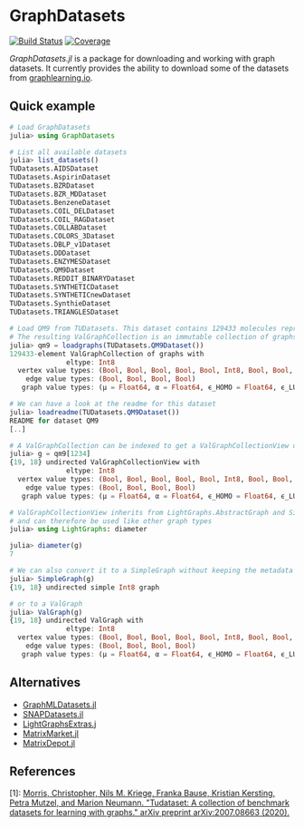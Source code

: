 # GraphDatasets

<!-- [![Stable](https://img.shields.io/badge/docs-stable-blue.svg)](https://simonschoelly.github.io/GraphDatasets.jl/stable) -->
<!-- [![Dev](https://img.shields.io/badge/docs-dev-blue.svg)](https://simonschoelly.github.io/GraphDatasets.jl/dev) -->
[![Build Status](https://github.com/simonschoelly/GraphDatasets.jl/workflows/CI/badge.svg)](https://github.com/simonschoelly/GraphDatasets.jl/actions)
[![Coverage](https://codecov.io/gh/simonschoelly/GraphDatasets.jl/branch/master/graph/badge.svg)](https://codecov.io/gh/simonschoelly/GraphDatasets.jl)

*GraphDatasets.jl* is a package for downloading and working with graph datasets. It currently provides the
ability to download some of the datasets from [graphlearning.io](https://www.graphlearning.io).

## Quick example

```julia
# Load GraphDatasets
julia> using GraphDatasets

# List all available datasets
julia> list_datasets()
TUDatasets.AIDSDataset
TUDatasets.AspirinDataset
TUDatasets.BZRDataset
TUDatasets.BZR_MDDataset
TUDatasets.BenzeneDataset
TUDatasets.COIL_DELDataset
TUDatasets.COIL_RAGDataset
TUDatasets.COLLABDataset
TUDatasets.COLORS_3Dataset
TUDatasets.DBLP_v1Dataset
TUDatasets.DDDataset
TUDatasets.ENZYMESDataset
TUDatasets.QM9Dataset
TUDatasets.REDDIT_BINARYDataset
TUDatasets.SYNTHETICDataset
TUDatasets.SYNTHETICnewDataset
TUDatasets.SynthieDataset
TUDatasets.TRIANGLESDataset

# Load QM9 from TUDatasets. This dataset contains 129433 molecules represented as graphs.
# The resulting ValGraphCollection is an immutable collection of graphs.
julia> qm9 = loadgraphs(TUDatasets.QM9Dataset())
129433-element ValGraphCollection of graphs with
              eltype: Int8
  vertex value types: (Bool, Bool, Bool, Bool, Bool, Int8, Bool, Bool, Bool, Bool, Bool, Bool, Int64, Float64, Float64, Float64)
    edge value types: (Bool, Bool, Bool, Bool)
   graph value types: (μ = Float64, α = Float64, ϵ_HOMO = Float64, ϵ_LUMO = Float64, Δϵ = Float64, electronic_spatial_energy = Float64, ZPVE = Float64, U_0 = Float64, U = Float64, H = Float64, G = Float64, c_v = Float64, UATOM_0 = Float64, UTAM = Float64, HATOM = Float64, GATOM = Float64, A = Float64, B = Float64, C = Float64)

# We can have a look at the readme for this dataset
julia> loadreadme(TUDatasets.QM9Dataset())
README for dataset QM9
[..]

# A ValGraphCollection can be indexed to get a ValGraphCollectionView of a single graph.
julia> g = qm9[1234]
{19, 18} undirected ValGraphCollectionView with
              eltype: Int8
  vertex value types: (Bool, Bool, Bool, Bool, Bool, Int8, Bool, Bool, Bool, Bool, Bool, Bool, Int64, Float64, Float64, Float64)
    edge value types: (Bool, Bool, Bool, Bool)
   graph value types: (μ = Float64, α = Float64, ϵ_HOMO = Float64, ϵ_LUMO = Float64, Δϵ = Float64, electronig_spatial_energy = Float64, ZPVE = Float64, U_0 = Float64, U = Float64, H = Float64, G = Float64, c_v = Float64, UATOM_0 = Float64, UTAM = Float64, HATOM = Float64, GATOM = Float64, A = Float64, B = Float64, C = Float64)

# ValGraphCollectionView inherits from LightGraphs.AbstractGraph and SimpleValueGraphs.AbstractValGraph
# and can therefore be used like other graph types
julia> using LightGraphs: diameter

julia> diameter(g)
7

# We can also convert it to a SimpleGraph without keeping the metadata
julia> SimpleGraph(g)
{19, 18} undirected simple Int8 graph

# or to a ValGraph
julia> ValGraph(g)
{19, 18} undirected ValGraph with
              eltype: Int8
  vertex value types: (Bool, Bool, Bool, Bool, Bool, Int8, Bool, Bool, Bool, Bool, Bool, Bool, Int64, Float64, Float64, Float64)
    edge value types: (Bool, Bool, Bool, Bool)
   graph value types: (μ = Float64, α = Float64, ϵ_HOMO = Float64, ϵ_LUMO = Float64, Δϵ = Float64, electronig_spatial_energy = Float64, ZPVE = Float64, U_0 = Float64, U = Float64, H = Float64, G = Float64, c_v = Float64, UATOM_0 = Float64, UTAM = Float64, HATOM = Float64, GATOM = Float64, A = Float64, B = Float64, C = Float64)
```

## Alternatives

- [GraphMLDatasets.jl](https://github.com/yuehhua/GraphMLDatasets.jl)
- [SNAPDatasets.jl](https://github.com/JuliaGraphs/SNAPDatasets.jl)
- [LightGraphsExtras.j](https://github.com/JuliaGraphs/LightGraphsExtras.jl)
- [MatrixMarket.jl](https://github.com/JuliaSparse/MatrixMarket.jl)
- [MatrixDepot.jl](https://github.com/JuliaMatrices/MatrixDepot.jl)

## References

[1]: [Morris, Christopher, Nils M. Kriege, Franka Bause, Kristian Kersting, Petra Mutzel, and Marion Neumann. "Tudataset: A collection of benchmark datasets for learning with graphs." arXiv preprint arXiv:2007.08663 (2020).](https://arxiv.org/pdf/2007.08663.pdf)
